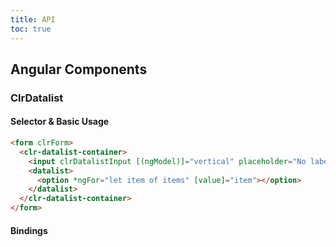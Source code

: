 ```yaml
---
title: API
toc: true
---
```


## Angular Components

### ClrDatalist

#### Selector & Basic Usage

<doc-code>

```html
<form clrForm>
  <clr-datalist-container>
    <input clrDatalistInput [(ngModel)]="vertical" placeholder="No label" name="Option" />
    <datalist>
      <option *ngFor="let item of items" [value]="item"></option>
    </datalist>
  </clr-datalist-container>
</form>
```

</doc-code>

#### Bindings

<DocComponentApi component="ClrFormCommon" item="bindings" />
